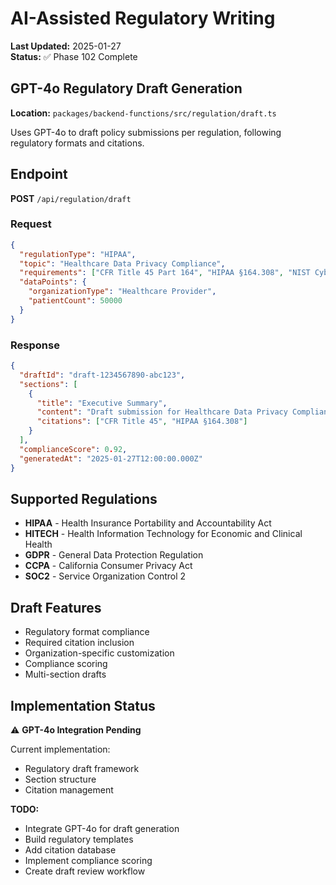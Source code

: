 # AI-Assisted Regulatory Writing

**Last Updated:** 2025-01-27  
**Status:** ✅ Phase 102 Complete

## GPT-4o Regulatory Draft Generation

**Location:** `packages/backend-functions/src/regulation/draft.ts`

Uses GPT-4o to draft policy submissions per regulation, following regulatory formats and citations.

## Endpoint

**POST** `/api/regulation/draft`

### Request

```json
{
  "regulationType": "HIPAA",
  "topic": "Healthcare Data Privacy Compliance",
  "requirements": ["CFR Title 45 Part 164", "HIPAA §164.308", "NIST Cybersecurity Framework"],
  "dataPoints": {
    "organizationType": "Healthcare Provider",
    "patientCount": 50000
  }
}
```

### Response

```json
{
  "draftId": "draft-1234567890-abc123",
  "sections": [
    {
      "title": "Executive Summary",
      "content": "Draft submission for Healthcare Data Privacy Compliance under HIPAA...",
      "citations": ["CFR Title 45", "HIPAA §164.308"]
    }
  ],
  "complianceScore": 0.92,
  "generatedAt": "2025-01-27T12:00:00.000Z"
}
```

## Supported Regulations

- **HIPAA** - Health Insurance Portability and Accountability Act
- **HITECH** - Health Information Technology for Economic and Clinical Health
- **GDPR** - General Data Protection Regulation
- **CCPA** - California Consumer Privacy Act
- **SOC2** - Service Organization Control 2

## Draft Features

- Regulatory format compliance
- Required citation inclusion
- Organization-specific customization
- Compliance scoring
- Multi-section drafts

## Implementation Status

⚠️ **GPT-4o Integration Pending**

Current implementation:

- Regulatory draft framework
- Section structure
- Citation management

**TODO:**

- Integrate GPT-4o for draft generation
- Build regulatory templates
- Add citation database
- Implement compliance scoring
- Create draft review workflow
